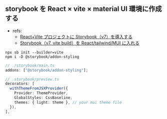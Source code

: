 ## storybook を React × vite × material UI 環境に作成する

- refs:
  - [React+Vite プロジェクトに Storybook（v7）を導入する](https://dev.classmethod.jp/articles/react-vite-storybook/)
  - [Storybook（v7, vite build）を React/tailwind/MUI に入れる](https://zenn.dev/nnt/scraps/5d62fe2ce88378)

```
npx sb init --builder=vite
npm i -D @storybook/addon-styling
```

```ts
// ./storybook/main.ts
addons: ["@storybook/addon-styling"];
```

```ts
// .storybook/preview.ts
decorators: [
  withThemeFromJSXProvider({
    Provider: ThemeProvider,
    GlobalStyles: CssBaseline,
    themes: { light: theme }, // your mui theme file
  }),
],
```
